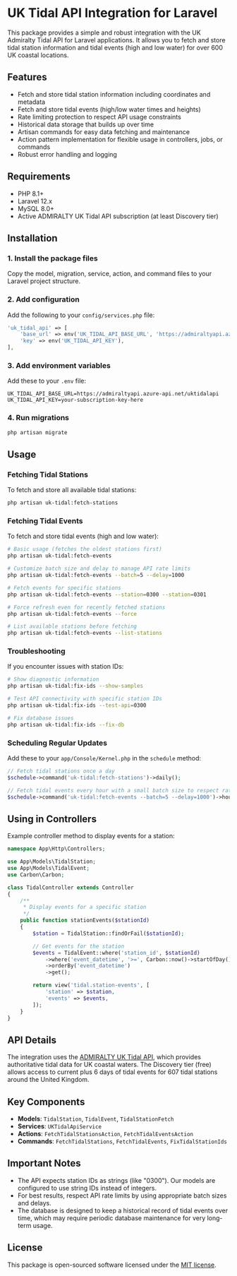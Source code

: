 # UK Tidal API Integration for Laravel

This package provides a simple and robust integration with the UK Admiralty Tidal API for Laravel applications. It allows you to fetch and store tidal station information and tidal events (high and low water) for over 600 UK coastal locations.

## Features

- Fetch and store tidal station information including coordinates and metadata
- Fetch and store tidal events (high/low water times and heights)
- Rate limiting protection to respect API usage constraints
- Historical data storage that builds up over time
- Artisan commands for easy data fetching and maintenance
- Action pattern implementation for flexible usage in controllers, jobs, or commands
- Robust error handling and logging

## Requirements

- PHP 8.1+
- Laravel 12.x
- MySQL 8.0+
- Active ADMIRALTY UK Tidal API subscription (at least Discovery tier)

## Installation

### 1. Install the package files

Copy the model, migration, service, action, and command files to your Laravel project structure.

### 2. Add configuration

Add the following to your `config/services.php` file:

```php
'uk_tidal_api' => [
    'base_url' => env('UK_TIDAL_API_BASE_URL', 'https://admiraltyapi.azure-api.net/uktidalapi'),
    'key' => env('UK_TIDAL_API_KEY'),
],
```

### 3. Add environment variables

Add these to your `.env` file:

```
UK_TIDAL_API_BASE_URL=https://admiraltyapi.azure-api.net/uktidalapi
UK_TIDAL_API_KEY=your-subscription-key-here
```

### 4. Run migrations

```bash
php artisan migrate
```

## Usage

### Fetching Tidal Stations

To fetch and store all available tidal stations:

```bash
php artisan uk-tidal:fetch-stations
```

### Fetching Tidal Events

To fetch and store tidal events (high and low water):

```bash
# Basic usage (fetches the oldest stations first)
php artisan uk-tidal:fetch-events

# Customize batch size and delay to manage API rate limits
php artisan uk-tidal:fetch-events --batch=5 --delay=1000

# Fetch events for specific stations
php artisan uk-tidal:fetch-events --station=0300 --station=0301

# Force refresh even for recently fetched stations
php artisan uk-tidal:fetch-events --force

# List available stations before fetching
php artisan uk-tidal:fetch-events --list-stations
```

### Troubleshooting

If you encounter issues with station IDs:

```bash
# Show diagnostic information
php artisan uk-tidal:fix-ids --show-samples

# Test API connectivity with specific station IDs
php artisan uk-tidal:fix-ids --test-api=0300

# Fix database issues
php artisan uk-tidal:fix-ids --fix-db
```

### Scheduling Regular Updates

Add these to your `app/Console/Kernel.php` in the `schedule` method:

```php
// Fetch tidal stations once a day
$schedule->command('uk-tidal:fetch-stations')->daily();

// Fetch tidal events every hour with a small batch size to respect rate limits
$schedule->command('uk-tidal:fetch-events --batch=5 --delay=1000')->hourly();
```

## Using in Controllers

Example controller method to display events for a station:

```php
namespace App\Http\Controllers;

use App\Models\TidalStation;
use App\Models\TidalEvent;
use Carbon\Carbon;

class TidalController extends Controller
{
    /**
     * Display events for a specific station
     */
    public function stationEvents($stationId)
    {
        $station = TidalStation::findOrFail($stationId);

        // Get events for the station
        $events = TidalEvent::where('station_id', $stationId)
            ->where('event_datetime', '>=', Carbon::now()->startOfDay())
            ->orderBy('event_datetime')
            ->get();

        return view('tidal.station-events', [
            'station' => $station,
            'events' => $events,
        ]);
    }
}
```

## API Details

The integration uses the [ADMIRALTY UK Tidal API](https://admiraltyapi.portal.azure-api.net/), which provides authoritative tidal data for UK coastal waters. The Discovery tier (free) allows access to current plus 6 days of tidal events for 607 tidal stations around the United Kingdom.

## Key Components

- **Models**: `TidalStation`, `TidalEvent`, `TidalStationFetch`
- **Services**: `UKTidalApiService`
- **Actions**: `FetchTidalStationsAction`, `FetchTidalEventsAction`
- **Commands**: `FetchTidalStations`, `FetchTidalEvents`, `FixTidalStationIds`

## Important Notes

- The API expects station IDs as strings (like "0300"). Our models are configured to use string IDs instead of integers.
- For best results, respect API rate limits by using appropriate batch sizes and delays.
- The database is designed to keep a historical record of tidal events over time, which may require periodic database maintenance for very long-term usage.

## License

This package is open-sourced software licensed under the [MIT license](LICENSE).
